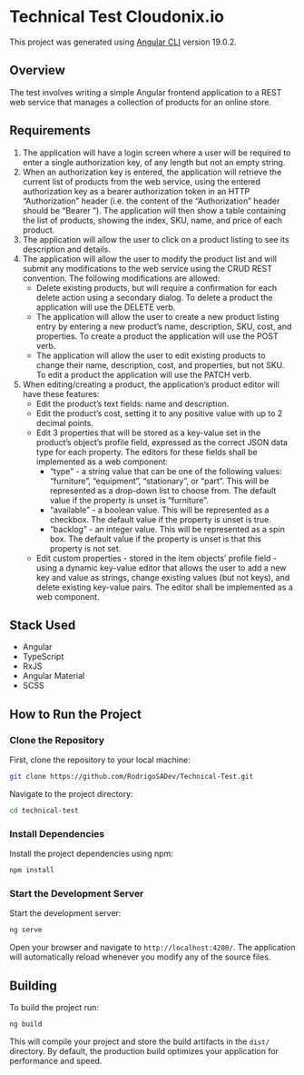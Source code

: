 # Technical Test Cloudonix.io

This project was generated using [Angular CLI](https://github.com/angular/angular-cli) version 19.0.2.

## Overview

The test involves writing a simple Angular frontend application to a REST web service that manages a collection of products for an online store.

## Requirements

1. The application will have a login screen where a user will be required to enter a single authorization key, of any length but not an empty string.
2. When an authorization key is entered, the application will retrieve the current list of products from the web service, using the entered authorization key as a bearer authorization token in an HTTP “Authorization” header (i.e. the content of the “Authorization” header should be “Bearer <token>”). The application will then show a table containing the list of products, showing the index, SKU, name, and price of each product.
3. The application will allow the user to click on a product listing to see its description and details.
4. The application will allow the user to modify the product list and will submit any modifications to the web service using the CRUD REST convention. The following modifications are allowed:
   - Delete existing products, but will require a confirmation for each delete action using a secondary dialog. To delete a product the application will use the DELETE verb.
   - The application will allow the user to create a new product listing entry by entering a new product’s name, description, SKU, cost, and properties. To create a product the application will use the POST verb.
   - The application will allow the user to edit existing products to change their name, description, cost, and properties, but not SKU. To edit a product the application will use the PATCH verb.
5. When editing/creating a product, the application’s product editor will have these features:
   - Edit the product’s text fields: name and description.
   - Edit the product’s cost, setting it to any positive value with up to 2 decimal points.
   - Edit 3 properties that will be stored as a key-value set in the product’s object’s profile field, expressed as the correct JSON data type for each property. The editors for these fields shall be implemented as a web component:
     - “type” - a string value that can be one of the following values: “furniture”, “equipment”, “stationary”, or “part”. This will be represented as a drop-down list to choose from. The default value if the property is unset is “furniture”.
     - “available” - a boolean value. This will be represented as a checkbox. The default value if the property is unset is true.
     - “backlog” - an integer value. This will be represented as a spin box. The default value if the property is unset is that this property is not set.
   - Edit custom properties - stored in the item objects’ profile field - using a dynamic key-value editor that allows the user to add a new key and value as strings, change existing values (but not keys), and delete existing key-value pairs. The editor shall be implemented as a web component.

## Stack Used
- Angular
- TypeScript
- RxJS
- Angular Material
- SCSS

## How to Run the Project

### Clone the Repository

First, clone the repository to your local machine:

```bash
git clone https://github.com/RodrigoSADev/Technical-Test.git
```

Navigate to the project directory:

```bash
cd technical-test
```

### Install Dependencies

Install the project dependencies using npm:

```bash
npm install
```

### Start the Development Server

Start the development server:

```bash
ng serve
```

Open your browser and navigate to `http://localhost:4200/`. The application will automatically reload whenever you modify any of the source files.

## Building

To build the project run:

```bash
ng build
```

This will compile your project and store the build artifacts in the `dist/` directory. By default, the production build optimizes your application for performance and speed.
